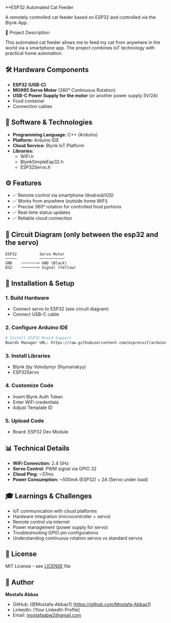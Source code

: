 **ESP32 Automated Cat Feeder

A remotely controlled cat feeder based on ESP32 and controlled via the Blynk App.


🎯 Project Description

This automated cat feeder allows me to feed my cat from anywhere in the world via a smartphone app. The project combines IoT technology with practical home automation.

## 🛠️ Hardware Components

- **ESP32 (USB-C)**
- **MG995 Servo Motor** (360° Continuous Rotation)
- **USB-C Power Supply for the motor** (or another power supply 5V/2A)
- Food container
- Connection cables

## 📡 Software & Technologies

- **Programming Language:** C++ (Arduino)
- **Platform:** Arduino IDE
- **Cloud Service:** Blynk IoT Platform
- **Libraries:**
  - WiFi.h
  - BlynkSimpleEsp32.h
  - ESP32Servo.h

## ⚙️ Features

- ✅ Remote control via smartphone (Android/iOS)
- ✅ Works from anywhere (outside home WiFi)
- ✅ Precise 360° rotation for controlled food portions
- ✅ Real-time status updates
- ✅ Reliable cloud connection

## 🔌 Circuit Diagram (only between the esp32 and the servo)
```
ESP32          Servo Motor
─────          ───────────
GND    ───────> GND (Black)
D32    ───────> Signal (Yellow)
```

## 📱 Installation & Setup

### 1. Build Hardware
- Connect servo to ESP32 (see circuit diagram)
- Connect USB-C cable

### 2. Configure Arduino IDE
```bash
# Install ESP32 Board Support
Boards Manager URL: https://raw.githubusercontent.com/espressif/arduino-esp32/gh-pages/package_esp32_index.json
```

### 3. Install Libraries
- Blynk (by Volodymyr Shymanskyy)
- ESP32Servo

### 4. Customize Code
- Insert Blynk Auth Token
- Enter WiFi credentials
- Adjust Template ID

### 5. Upload Code
- Board: ESP32 Dev Module


## 📊 Technical Details

- **WiFi Connection:** 2.4 GHz
- **Servo Control:** PWM signal via GPIO 32
- **Cloud Ping:** ~37ms
- **Power Consumption:** ~500mA (ESP32) + 2A (Servo under load)

## 🎓 Learnings & Challenges

- IoT communication with cloud platforms
- Hardware integration (microcontroller + servo)
- Remote control via internet
- Power management (power supply for servo)
- Troubleshooting GPIO pin configurations
- Understanding continuous rotation servos vs standard servos
  

## 📄 License

MIT License - see [LICENSE](LICENSE) file

## 👤 Author

**Mostafa Abbas**
- GitHub: [@Mostafa-Abbas1] (https://github.com/Mostafa-Abbas1)
- LinkedIn: [Your LinkedIn Profile]
- Email: mostafaabw2@gmail.com
